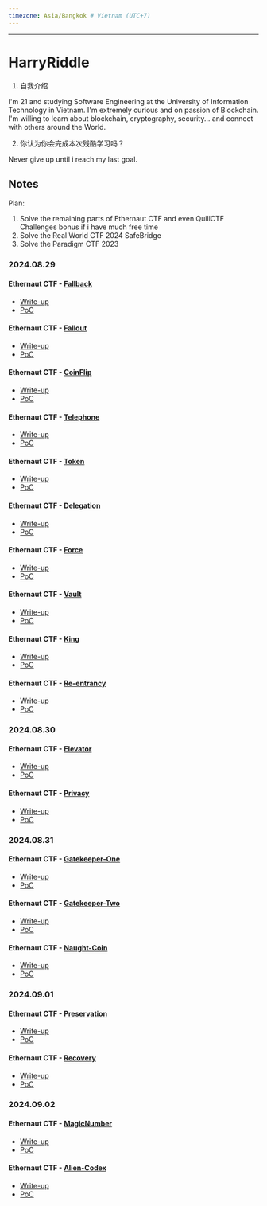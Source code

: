 ```yaml
---
timezone: Asia/Bangkok # Vietnam (UTC+7)
---
```


---

# HarryRiddle

1. 自我介绍

I'm 21 and studying Software Engineering at the University of Information Technology in Vietnam. I'm extremely curious and on passion of Blockchain. I'm willing to learn about blockchain, cryptography, security... and connect with others around the World.

2. 你认为你会完成本次残酷学习吗？

Never give up until i reach my last goal.

## Notes

Plan:

1. Solve the remaining parts of Ethernaut CTF and even QuillCTF Challenges bonus if i have much free time
2. Solve the Real World CTF 2024 SafeBridge
3. Solve the Paradigm CTF 2023

<!-- Content_START -->

### 2024.08.29

#### Ethernaut CTF - [Fallback](https://ethernaut.openzeppelin.com/level/0x3c34A342b2aF5e885FcaA3800dB5B205fEfa3ffB)

- [Write-up](./Writeup/HarryRiddle/Ethernaut-CTF.md#L3)
- [PoC](./Writeup/HarryRiddle/Ethernaut-CTF/test/Fallback.t.sol)

#### Ethernaut CTF - [Fallout](https://ethernaut.openzeppelin.com/level/0x676e57FdBbd8e5fE1A7A3f4Bb1296dAC880aa639)

- [Write-up](./Writeup/HarryRiddle/Ethernaut-CTF.md#L14)
- [PoC](./Writeup/HarryRiddle/Ethernaut-CTF/test/Fallout.t.sol)

#### Ethernaut CTF - [CoinFlip](https://ethernaut.openzeppelin.com/level/0xA62fE5344FE62AdC1F356447B669E9E6D10abaaF)

- [Write-up](./Writeup/HarryRiddle/Ethernaut-CTF.md#L27)
- [PoC](./Writeup/HarryRiddle/Ethernaut-CTF/test/CoinFlip.t.sol)

#### Ethernaut CTF - [Telephone](https://ethernaut.openzeppelin.com/level/0x2C2307bb8824a0AbBf2CC7D76d8e63374D2f8446)

- [Write-up](./Writeup/HarryRiddle/Ethernaut-CTF.md#L33)
- [PoC](./Writeup/HarryRiddle/Ethernaut-CTF/test/Telephone.t.sol)

#### Ethernaut CTF - [Token](https://ethernaut.openzeppelin.com/level/0x478f3476358Eb166Cb7adE4666d04fbdDB56C407)

- [Write-up](./Writeup/HarryRiddle/Ethernaut-CTF.md#L37)
- [PoC](./Writeup/HarryRiddle/Ethernaut-CTF/test/Token.t.sol)

#### Ethernaut CTF - [Delegation](https://ethernaut.openzeppelin.com/level/0x73379d8B82Fda494ee59555f333DF7D44483fD58)

- [Write-up](./Writeup/HarryRiddle/Ethernaut-CTF.md#L43)
- [PoC](./Writeup/HarryRiddle/Ethernaut-CTF/test/Delegation.t.sol)

#### Ethernaut CTF - [Force](https://ethernaut.openzeppelin.com/level/0xb6c2Ec883DaAac76D8922519E63f875c2ec65575)

- [Write-up](./Writeup/HarryRiddle/Ethernaut-CTF.md#L47)
- [PoC](./Writeup/HarryRiddle/Ethernaut-CTF/test/Force.t.sol)

#### Ethernaut CTF - [Vault](https://ethernaut.openzeppelin.com/level/0xB7257D8Ba61BD1b3Fb7249DCd9330a023a5F3670)

- [Write-up](./Writeup/HarryRiddle/Ethernaut-CTF.md#L51)
- [PoC](./Writeup/HarryRiddle/Ethernaut-CTF/test/Vault.t.sol)

#### Ethernaut CTF - [King](https://ethernaut.openzeppelin.com/level/0x3049C00639E6dfC269ED1451764a046f7aE500c6)

- [Write-up](./Writeup/HarryRiddle/Ethernaut-CTF.md#L62)
- [PoC](./Writeup/HarryRiddle/Ethernaut-CTF/test/King.t.sol)

#### Ethernaut CTF - [Re-entrancy](https://ethernaut.openzeppelin.com/level/0x2a24869323C0B13Dff24E196Ba072dC790D52479)

- [Write-up](./Writeup/HarryRiddle/Ethernaut-CTF.md#L66)
- [PoC](./Writeup/HarryRiddle/Ethernaut-CTF/test/Reentrance.t.sol)

### 2024.08.30

#### Ethernaut CTF - [Elevator](https://ethernaut.openzeppelin.com/level/0x6DcE47e94Fa22F8E2d8A7FDf538602B1F86aBFd2)

- [Write-up](./Writeup/HarryRiddle/Ethernaut-CTF.md#L70)
- [PoC](./Writeup/HarryRiddle/Ethernaut-CTF/test/Elevator.t.sol)

#### Ethernaut CTF - [Privacy](https://ethernaut.openzeppelin.com/level/0x131c3249e115491E83De375171767Af07906eA36)

- [Write-up](./Writeup/HarryRiddle/Ethernaut-CTF.md#L74)
- [PoC](./Writeup/HarryRiddle/Ethernaut-CTF/test/Privacy.t.sol)

### 2024.08.31

#### Ethernaut CTF - [Gatekeeper-One](https://ethernaut.openzeppelin.com/level/0xb5858B8EDE0030e46C0Ac1aaAedea8Fb71EF423C)

- [Write-up](./Writeup/HarryRiddle/Ethernaut-CTF.md#L78)
- [PoC](./Writeup/HarryRiddle/Ethernaut-CTF/test/GatekeeperOne.t.sol)

#### Ethernaut CTF - [Gatekeeper-Two](https://ethernaut.openzeppelin.com/level/0x0C791D1923c738AC8c4ACFD0A60382eE5FF08a23)

- [Write-up](./Writeup/HarryRiddle/Ethernaut-CTF.md#L125)
- [PoC](./Writeup/HarryRiddle/Ethernaut-CTF/test/GatekeeperTwo.t.sol)

#### Ethernaut CTF - [Naught-Coin](https://ethernaut.openzeppelin.com/level/0x80934BE6B8B872B364b470Ca30EaAd8AEAC4f63F)

- [Write-up](./Writeup/HarryRiddle/Ethernaut-CTF.md#L158)
- [PoC](./Writeup/HarryRiddle/Ethernaut-CTF/test/NaughtCoin.t.sol)

### 2024.09.01

#### Ethernaut CTF - [Preservation](https://ethernaut.openzeppelin.com/level/0x7ae0655F0Ee1e7752D7C62493CEa1E69A810e2ed)

- [Write-up](./Writeup/HarryRiddle/Ethernaut-CTF.md#L162)
- [PoC](./Writeup/HarryRiddle/Ethernaut-CTF/test/Preservation.t.sol)

#### Ethernaut CTF - [Recovery](https://ethernaut.openzeppelin.com/level/0xAF98ab8F2e2B24F42C661ed023237f5B7acAB048)

- [Write-up](./Writeup/HarryRiddle/Ethernaut-CTF.md#L185)
- [PoC](./Writeup/HarryRiddle/Ethernaut-CTF/test/Recovery.t.sol)

### 2024.09.02

#### Ethernaut CTF - [MagicNumber](https://ethernaut.openzeppelin.com/level/0x2132C7bc11De7A90B87375f282d36100a29f97a9)

- [Write-up](./Writeup/HarryRiddle/Ethernaut-CTF.md#L191)
- [PoC](./Writeup/HarryRiddle/Ethernaut-CTF/test/MagicNumber.t.sol)

#### Ethernaut CTF - [Alien-Codex](https://ethernaut.openzeppelin.com/level/0x0BC04aa6aaC163A6B3667636D798FA053D43BD11)

- [Write-up](./Writeup/HarryRiddle/Ethernaut-CTF.md#195)
- [PoC](./Writeup/HarryRiddle/Ethernaut-CTF/test/AlienCodex.t.sol)

<!-- Content_END -->
